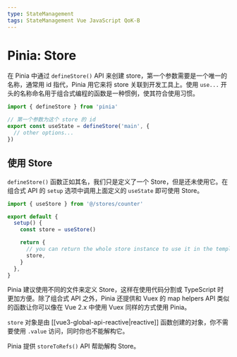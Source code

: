 ```yaml
---
type: StateManagement
tags: StateManagement Vue JavaScript QoK-B
---
```


# Pinia: Store

在 Pinia 中通过 `defineStore()` API 来创建 store，第一个参数需要是一个唯一的名称，通常用 id 指代，Pinia 用它来将 store 关联到开发工具上。使用 `use...` 开头的名称命名用于组合式编程的函数是一种惯例，使其符合使用习惯。

```js
import { defineStore } from 'pinia'

// 第一个参数为这个 store 的 id
export const useState = defineStore('main', {
  // other options...
})
```

## 使用 Store

`defineStore()` 函数正如其名，我们只是定义了一个 Store，但是还未使用它。在组合式 API 的 `setup` 选项中调用上面定义的 `useState` 即可使用 Store。

```js
import { useStore } from '@/stores/counter'

export default {
  setup() {
    const store = useStore()

    return {
      // you can return the whole store instance to use it in the template
      store,
    }
  },
}
```

Pinia 建议使用不同的文件来定义 Store，这样在使用代码分割或 TypeScript 时更加方便。除了组合式 API 之外，Pinia 还提供和 Vuex 的 map helpers API 类似的函数让你可以像在 Vue 2.x 中使用 Vuex 同样的方式使用 Pinia。

`store` 对象是由 [[vue3-global-api-reactive|reactive]] 函数创建的对象，你不需要使用 `.value` 访问，同时你也不能解构它。

Pinia 提供 `storeToRefs()` API 帮助解构 Store。
